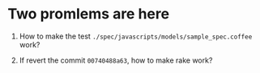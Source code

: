 # Two promlems are here

1. How to make the test `./spec/javascripts/models/sample_spec.coffee` work?

2. If revert the commit `00740488a63`, how to make rake work?
